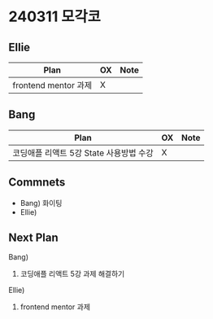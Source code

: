 # 240311 모각코

## Ellie

| Plan 	| OX 	| Note 	|
|------	|----	|------	|
| frontend mentor 과제 |  X  |      	|


## Bang

| Plan 	| OX 	| Note 	|
|------	|----	|------	|
|  코딩애플 리액트 5강 State 사용방법 수강 |  X  |      |



## Commnets

 - Bang) 화이팅
 - Ellie) 
 
## Next Plan
 Bang)
 1. 코딩애플 리액트 5강 과제 해결하기
 
 Ellie)
 1. frontend mentor 과제 


